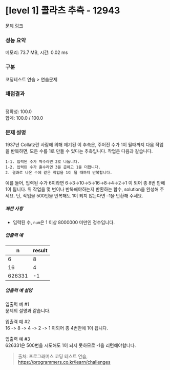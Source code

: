 # [level 1] 콜라츠 추측 - 12943 

[문제 링크](https://programmers.co.kr/learn/courses/30/lessons/12943) 

### 성능 요약

메모리: 73.7 MB, 시간: 0.02 ms

### 구분

코딩테스트 연습 > 연습문제

### 채점결과

<br/>정확성: 100.0<br/>합계: 100.0 / 100.0

### 문제 설명

<p>1937년 Collatz란 사람에 의해 제기된 이 추측은, 주어진 수가 1이 될때까지 다음 작업을 반복하면, 모든 수를 1로 만들 수 있다는 추측입니다. 작업은 다음과 같습니다.</p>
<div class="highlight"><pre class="codehilite"><code>1-1. 입력된 수가 짝수라면 2로 나눕니다. 
1-2. 입력된 수가 홀수라면 3을 곱하고 1을 더합니다.
2. 결과로 나온 수에 같은 작업을 1이 될 때까지 반복합니다.
</code></pre></div>
<p>예를 들어, 입력된 수가 6이라면 6→3→10→5→16→8→4→2→1 이 되어 총 8번 만에 1이 됩니다. 위 작업을 몇 번이나 반복해야하는지 반환하는 함수, solution을 완성해 주세요. 단, 작업을 500번을 반복해도 1이 되지 않는다면 –1을 반환해 주세요.</p>

<h5>제한 사항</h5>

<ul>
<li>입력된 수,  <code>num</code>은 1 이상 8000000 미만인 정수입니다.</li>
</ul>

<h5>입출력 예</h5>
<table class="table">
        <thead><tr>
<th>n</th>
<th>result</th>
</tr>
</thead>
        <tbody><tr>
<td>6</td>
<td>8</td>
</tr>
<tr>
<td>16</td>
<td>4</td>
</tr>
<tr>
<td>626331</td>
<td>-1</td>
</tr>
</tbody>
      </table>
<h5>입출력 예 설명</h5>

<p>입출력 예 #1<br>
문제의 설명과 같습니다.</p>

<p>입출력 예 #2<br>
16 -&gt; 8 -&gt; 4 -&gt; 2 -&gt; 1 이되어 총 4번만에 1이 됩니다.</p>

<p>입출력 예 #3<br>
626331은 500번을 시도해도 1이 되지 못하므로 -1을 리턴해야합니다.</p>


> 출처: 프로그래머스 코딩 테스트 연습, https://programmers.co.kr/learn/challenges